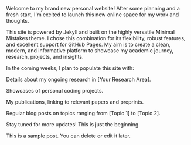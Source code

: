 
Welcome to my brand new personal website! After some planning and a fresh start, I'm excited to launch this new online space for my work and thoughts.

This site is powered by Jekyll and built on the highly versatile Minimal Mistakes theme. I chose this combination for its flexibility, robust features, and excellent support for GitHub Pages. My aim is to create a clean, modern, and informative platform to showcase my academic journey, research, projects, and insights.

In the coming weeks, I plan to populate this site with:

Details about my ongoing research in [Your Research Area].

Showcases of personal coding projects.

My publications, linking to relevant papers and preprints.

Regular blog posts on topics ranging from [Topic 1] to [Topic 2].

Stay tuned for more updates! This is just the beginning.

This is a sample post. You can delete or edit it later.